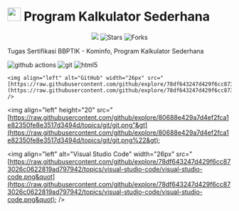 <h1><img src="https://emojis.slackmojis.com/emojis/images/1531849430/4246/blob-sunglasses.gif?1531849430" width="30"/> Program Kalkulator Sederhana</h1>
<p align="center"><img src="https://github.com/thmsgbrt/thmsgbrt/workflows/README%20build/badge.svg" /> <img alt="Stars" src="https://img.shields.io/github/stars/andiariyandi/kalkulatorsederhana?style=flat-square&labelColor=343b41"/> <img alt="Forks" src="https://img.shields.io/github/forks/andiariyandi/kalkulatorsederhana?style=flat-square&labelColor=343b41"/></p>

<p>Tugas Sertifikasi BBPTIK - Kominfo, Program Kalkulator Sederhana
  <p>
  <img alt="github actions" src="https://img.shields.io/badge/-Github_Actions-2088FF?style=flat-square&logo=github-actions&logoColor=white" />
  <img alt="git" src="https://img.shields.io/badge/-Git-F05032?style=flat-square&logo=git&logoColor=white" />
  <img alt="html5" src="https://img.shields.io/badge/-HTML5-E34F26?style=flat-square&logo=html5&logoColor=white" />

    <img align="left" alt="GitHub" width="26px" src="[https://raw.githubusercontent.com/github/explore/78df643247d429f6cc873026c0622819ad797942/topics/github/github.png&quot](https://raw.githubusercontent.com/github/explore/78df643247d429f6cc873026c0622819ad797942/topics/github/github.png&quot); />

<img align="left" height="20" src="[https://raw.githubusercontent.com/github/explore/80688e429a7d4ef2fca1e82350fe8e3517d3494d/topics/git/git.png"&gt](https://raw.githubusercontent.com/github/explore/80688e429a7d4ef2fca1e82350fe8e3517d3494d/topics/git/git.png%22&gt);

<img align="left" alt="Visual Studio Code" width="26px" src="[https://raw.githubusercontent.com/github/explore/78df643247d429f6cc873026c0622819ad797942/topics/visual-studio-code/visual-studio-code.png&quot](https://raw.githubusercontent.com/github/explore/78df643247d429f6cc873026c0622819ad797942/topics/visual-studio-code/visual-studio-code.png&quot); />
